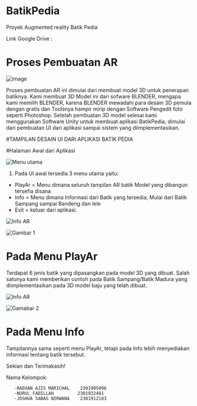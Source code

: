 # BatikPedia
Proyek Augmented reality Batik Pedia

Link Google Drive : 

# Proses Pembuatan AR

![image](https://user-images.githubusercontent.com/56524393/116806956-98915600-ab5a-11eb-841e-52cf7ce1319f.png)

Proses pembuatan AR ini dimulai dari membuat model 3D untuk penerapan batiknya. Kami membuat 3D Model ini dari sofware BLENDER, mengapa kami memilih BLENDER, karena BLENDER mewadahi para desain 3D pemula dengan gratis dan Toolsnya hampir mirip dengan Software Pengedit foto seperti Photoshop. Setelah pembuatan 3D model selesai kami menggunakan Software Unity untuk membuat aplikasi BatikPedia, dimulai dari pembuatan UI dari aplikasi sampai sistem yang diimplementasikan.


#TAMPILAN DESAIN UI DARI APLIKASI BATIK PEDIA

#Halaman Awal dari Aplikasi

![Menu utama](https://user-images.githubusercontent.com/56524393/116808206-c037ec80-ab61-11eb-8ab8-bb6b6c2cc8d6.jpeg)

1. Pada UI awal tersedia 3 menu utama yaitu:
  - PlayAr = Menu dimana seluruh tampilan AR batik Model yang dibangun tersefia disana
  - Info = Menu dimana Informasi dari Batik yang tersedia, Mulai dari Batik Sampang sampai Bandeng dan lele
  - Exit = keluar dari aplikasi.

![Info   AR](https://user-images.githubusercontent.com/56524393/116810441-04c98500-ab6e-11eb-8734-d0466121b727.jpeg)

![Gambar 1](https://user-images.githubusercontent.com/56524393/116810591-cb454980-ab6e-11eb-81ae-a295e7717ea0.jpeg)

# Pada Menu PlayAr
Terdapat 6 jenis batik yang dipasangkan pada model 3D yang dibuat. Salah satunya kami memberikan contoh pada Batik Sampang/Batik Madura yang diimplementasikan pada 3D model baju yang telah dibuat. 

![Info   AR](https://user-images.githubusercontent.com/56524393/116810441-04c98500-ab6e-11eb-8734-d0466121b727.jpeg)

![Gamabar 2](https://user-images.githubusercontent.com/56524393/116810672-545c8080-ab6f-11eb-9b9b-1099e2d6d1da.jpeg)

# Pada Menu Info
Tampilannya sama seperti menu PlayAr, tetapi pada Info lebih menyediakan informasi tentang batik tersebut.

Sekian dan Terimakasih!

  Nama Kelompok:
  
       -RAEHAN AJIS MARICHAL	2301905096
       -NURUL FADILLAH 	       2301932481 
       -JOSHUA SABAS NIRWANA	2301912183



